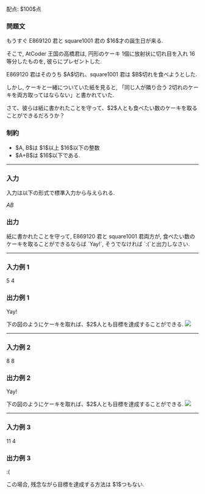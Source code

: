 
<div>

<span>

<span>

<p>
配点: $100$点  
</p>

<div>

<section>

### **問題文**

<p>
もうすぐ E869120 君と square1001 君の $16$才の誕生日が来る.

そこで, AtCoder 王国の高橋君は, 円形のケーキ $1$個に放射状に切れ目を入れ $16$等分したものを, 彼らにプレゼントした.  
</p>

<p>
E869120 君はそのうち $A$切れ、square1001 君は $B$切れを食べようとした.

しかし, ケーキと一緒についていた紙を見ると, 「同じ人が隣り合う $2$切れのケーキを両方取ってはならない」と書かれていた.  
</p>

<p>
さて、彼らは紙に書かれたことを守って、$2$人とも食べたい数のケーキを取ることができるだろうか？  
</p>

</section>

</div>

<div>

<section>

### **制約**

<ul>

<li>
$A, B$は $1$以上 $16$以下の整数
</li>

<li>
$A+B$は $16$以下である.
</li>

</ul>

</section>

</div>

---

<div>

<div>

<section>

### **入力**

<p>
入力は以下の形式で標準入力から与えられる.  
</p>

<div>

$A$$B$
</div>

</section>

</div>

<div>

<section>

### **出力**

<p>
紙に書かれたことを守って, E869120 君と square1001 君両方が, 食べたい数のケーキを取ることができるならば `Yay!`, そうでなければ `:(`と出力しなさい.
</p>

</section>

</div>

</div>

---

<div>

<section>

### **入力例 1**

<div>

5 4

</div>

</section>

</div>

<div>

<section>

### **出力例 1**

<div>

Yay!

</div>

<p>
下の図のようにケーキを取れば、$2$人とも目標を達成することができる.


<img src="https://img.atcoder.jp/abc100/e87fa456a900ac9ae36671ae8bd5eeea.png">

</img>

</p>

</section>

</div>

---

<div>

<section>

### **入力例 2**

<div>

8 8

</div>

</section>

</div>

<div>

<section>

### **出力例 2**

<div>

Yay!

</div>

<p>
下の図のようにケーキを取れば、$2$人とも目標を達成することができる.


<img src="https://img.atcoder.jp/abc100/a7989ac033e6ba86e14078864c20d9c5.png">

</img>

</p>

</section>

</div>

---

<div>

<section>

### **入力例 3**

<div>

11 4

</div>

</section>

</div>

<div>

<section>

### **出力例 3**

<div>

:(

</div>

<p>
この場合, 残念ながら目標を達成する方法は $1$つもない.  
</p>

</section>

</div>

</span>

</span>

</div>
